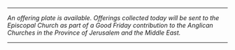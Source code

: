 -----

_An offering plate is available. Offerings collected today will be sent to the Episcopal Church as part of a Good Friday contribution to the Anglican Churches in the Province of Jerusalem and the Middle East._

-----
